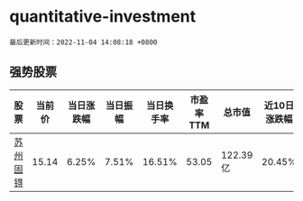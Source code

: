 # quantitative-investment

`最后更新时间：2022-11-04 14:08:18 +0800`

## 强势股票

|股票|当前价|当日涨跌幅|当日振幅|当日换手率|市盈率TTM|总市值|近10日涨跌幅|
|----|----|----|----|----|----|----|----|
|[苏州固锝](https://xueqiu.com/S/SZ002079)|15.14|6.25%|7.51%|16.51%|53.05|122.39亿|20.45%|
